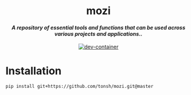 <h1 align="center">mozi</h1>

<h4 align="center"><em>A repository of essential tools and functions that can be used across various projects and applications..</em></h4>

<p align="center">
    <a href="https://vscode.dev/redirect?url=vscode://ms-vscode-remote.remote-containers/cloneInVolume?url=https://github.com/microsoft/vscode-remote-try-java">
        <img alt="dev-container" src="https://img.shields.io/static/v1?label=Dev%20Containers&message=Open&color=blue&logo=visualstudiocode" />
    </a>
</p>

# Installation

```
pip install git+https://github.com/tonsh/mozi.git@master
```
